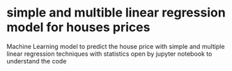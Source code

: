 # simple and multible linear regression model for houses prices
Machine Learning model to predict the house price with simple and multiple linear regression techniques with statistics
open by jupyter notebook to understand the code
